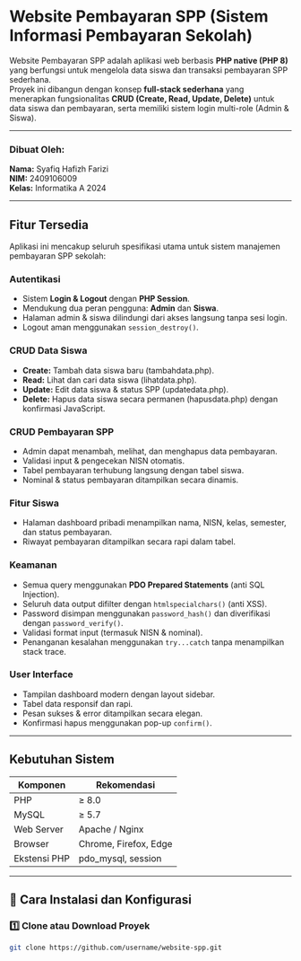 # Website Pembayaran SPP (Sistem Informasi Pembayaran Sekolah)

Website Pembayaran SPP adalah aplikasi web berbasis **PHP native (PHP 8)** yang berfungsi untuk mengelola data siswa dan transaksi pembayaran SPP sederhana.  
Proyek ini dibangun dengan konsep **full-stack sederhana** yang menerapkan fungsionalitas **CRUD (Create, Read, Update, Delete)** untuk data siswa dan pembayaran, serta memiliki sistem login multi-role (Admin & Siswa).

---

### Dibuat Oleh:
**Nama:** Syafiq Hafizh Farizi  
**NIM:** 2409106009  
**Kelas:** Informatika A 2024  

---

## Fitur Tersedia

Aplikasi ini mencakup seluruh spesifikasi utama untuk sistem manajemen pembayaran SPP sekolah:

### Autentikasi
- Sistem **Login & Logout** dengan **PHP Session**.
- Mendukung dua peran pengguna: **Admin** dan **Siswa**.
- Halaman admin & siswa dilindungi dari akses langsung tanpa sesi login.
- Logout aman menggunakan `session_destroy()`.

### CRUD Data Siswa
- **Create:** Tambah data siswa baru (tambahdata.php).  
- **Read:** Lihat dan cari data siswa (lihatdata.php).  
- **Update:** Edit data siswa & status SPP (updatedata.php).  
- **Delete:** Hapus data siswa secara permanen (hapusdata.php) dengan konfirmasi JavaScript.

### CRUD Pembayaran SPP
- Admin dapat menambah, melihat, dan menghapus data pembayaran.
- Validasi input & pengecekan NISN otomatis.
- Tabel pembayaran terhubung langsung dengan tabel siswa.
- Nominal & status pembayaran ditampilkan secara dinamis.

### Fitur Siswa
- Halaman dashboard pribadi menampilkan nama, NISN, kelas, semester, dan status pembayaran.
- Riwayat pembayaran ditampilkan secara rapi dalam tabel.

### Keamanan
- Semua query menggunakan **PDO Prepared Statements** (anti SQL Injection).  
- Seluruh data output difilter dengan `htmlspecialchars()` (anti XSS).  
- Password disimpan menggunakan `password_hash()` dan diverifikasi dengan `password_verify()`.  
- Validasi format input (termasuk NISN & nominal).  
- Penanganan kesalahan menggunakan `try...catch` tanpa menampilkan stack trace.

### User Interface
- Tampilan dashboard modern dengan layout sidebar.
- Tabel data responsif dan rapi.
- Pesan sukses & error ditampilkan secara elegan.
- Konfirmasi hapus menggunakan pop-up `confirm()`.

---

## Kebutuhan Sistem

| Komponen | Rekomendasi |
|-----------|--------------|
| PHP | ≥ 8.0 |
| MySQL | ≥ 5.7 |
| Web Server | Apache / Nginx |
| Browser | Chrome, Firefox, Edge |
| Ekstensi PHP | pdo_mysql, session |

---

## 🚀 Cara Instalasi dan Konfigurasi

### 1️⃣ Clone atau Download Proyek
```bash
git clone https://github.com/username/website-spp.git
